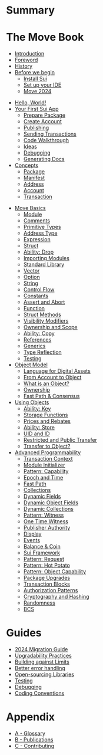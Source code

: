 # Summary

<!--

    Things that we don't have:
        - VM and bytecode
        - why Move is safe
        - double spending and compiler checks
        - borrow checker
        - papers and research behind Move and Sui

        - use capability and not address
        - ownership

    Thoughts:
        - someone will jump, some sections will be skipped, some will be read in a different order;

    Audiences:
        - people who don't know anything about Move
        - people who know Move but don't know Sui
        - people who know Sui but don't know Move
        - people who tried Move and Sui and need more


 -->

<!--

comparison to docs.sui.io
    - strings (+)
    - collections (+)
    - module initializer (+)
    - entry functions (+)
    - one-time-witness (+)
    - patterns
        - capability
        - witness
        - transferable witness
        - hot potato
        - id pointer
    - conventions

- wrapped objects ???
- shared objects
- table and bag
- gas considerations
- custom transfer rules
- object and package versioning

-->

<!-- - [The Move Book](README.md) -->
# The Move Book
- [Introduction](introduction.md)
- [Foreword]() <!-- foreword.md) -->
- [History](history.md)
- [Before we begin](before-we-begin/README.md)
  - [Install Sui](before-we-begin/install-sui.md)
  - [Set up your IDE](before-we-begin/ide-support.md)
  - [Move 2024](before-we-begin/move-2024.md)
<!-- - [Your First Move](your-first-move/README.md) -->
- [Hello, World!](your-first-move/hello-world.md)
- [Your First Sui App](your-first-move/hello-sui.md)
    - [Prepare Package]() <!-- ./your-first-move/hello-sui.html#add-the-code) -->
    - [Create Account]() <!-- ./your-first-move/hello-sui.html#set-up-an-account)  -->
    - [Publishing]() <!-- ./your-first-move/hello-sui.html#publish)  -->
    - [Sending Transactions]()
    - [Code Walkthrough]()
    - [Ideas]()
  - [Debugging]() <!-- your-first-move/debugging.md) -->
  - [Generating Docs]() <!-- your-first-move/generating-docs.md) -->
    <!-- TODO:  -->
    <!-- - [Send a Transaction]() -->
- [Concepts](./concepts/README.md)
  - [Package](./concepts/packages.md)
  - [Manifest](./concepts/manifest.md)
  - [Address](./concepts/address.md)
  - [Account](./concepts/what-is-an-account.md)
  - [Transaction](./concepts/what-is-a-transaction.md)
<!-- Removed:
  - Interacting with a Package
  - Fast Path
  - Module
-->
- [Move Basics](./basic-syntax/README.md)
  - [Module](./basic-syntax/module.md)
  - [Comments](./basic-syntax/comments.md)
  - [Primitive Types](./basic-syntax/primitive-types.md)
  - [Address Type](./basic-syntax/address.md)
  - [Expression](./basic-syntax/expression.md)
  - [Struct](./basic-syntax/struct.md)
  - [Ability: Drop](./basic-syntax/drop-ability.md)
  - [Importing Modules](./basic-syntax/importing-modules.md)
  - [Standard Library](./basic-syntax/standard-library.md)
  - [Vector](./basic-syntax/vector.md)
  - [Option](./basic-syntax/option.md)
  - [String](./basic-syntax/string.md)
  - [Control Flow](./basic-syntax/control-flow.md)
  - [Constants](./basic-syntax/constants.md)
  - [Assert and Abort](./basic-syntax/assert-and-abort.md)
  - [Function](./basic-syntax/function.md)
  - [Struct Methods](./basic-syntax/struct-methods.md)
  - [Visibility Modifiers](./basic-syntax/visibility.md)
  - [Ownership and Scope](./basic-syntax/ownership-and-scope.md)
  - [Ability: Copy](./basic-syntax/copy-ability.md)
  - [References](./basic-syntax/references.md)
  - [Generics](./basic-syntax/generics.md)
  - [Type Reflection](./basic-syntax/type-reflection.md)
  - [Testing](./basic-syntax/testing.md)
- [Object Model](./object/README.md)
  - [Language for Digital Assets](./object/digital-assets.md)
  - [From Account to Object](./object/from-account-to-object.md)
  - [What is an Object?](./object/object-model.md)
  - [Ownership](./object/ownership.md)
  - [Fast Path & Consensus](./object/fast-path-and-consensus.md)
- [Using Objects](./storage/README.md)
  - [Ability: Key](./storage/key-ability.md)
  - [Storage Functions](./storage/storage-functions.md)
  - [Prices and Rebates]()
  - [Ability: Store](./storage/store-ability.md)
  - [UID and ID](./storage/uid-and-id.md)
  - [Restricted and Public Transfer](./storage/transfer-restrictions.md)
  - [Transfer to Object?](./storage/transfer-to-object.md)
- [Advanced Programmability](./programmability/README.md)
  - [Transaction Context](./programmability/transaction-context.md)
  - [Module Initializer](./programmability/module-initializer.md)
  - [Pattern: Capability](./programmability/capability.md)
  - [Epoch and Time](./programmability/epoch-and-time.md)
  - [Fast Path](./programmability/fast-path.md)
  - [Collections](./programmability/collections.md)
  - [Dynamic Fields](./programmability/dynamic-fields.md)
  - [Dynamic Object Fields](./programmability/dynamic-object-fields.md)
  - [Dynamic Collections](./programmability/dynamic-collections.md)
  - [Pattern: Witness]() <!-- ./programmability/witness-pattern.md) <!-- Block: from Witness to Display -->
  - [One Time Witness](./programmability/one-time-witness.md)
  - [Publisher Authority](./programmability/publisher.md)
  - [Display](./programmability/display.md) <!-- End Block: from Witness to Display -->
  - [Events](./programmability/events.md)
  - [Balance & Coin]() <!-- ./programmability/balance-and-coin.md) -->
  - [Sui Framework](./programmability/sui-framework.md)
  - [Pattern: Request]() <!-- - [Witness and Abstract Implementation](./programmability/witness-and-abstract-implementation.md) -->
  - [Pattern: Hot Potato]()
  - [Pattern: Object Capability]()
  - [Package Upgrades]()<!-- (./programmability/package-upgrades.md) -->
  - [Transaction Blocks]()<!-- (./programmability/transaction-blocks.md) -->
  - [Authorization Patterns]()<!-- (./programmability/authorization-patterns.md) -->
  - [Cryptography and Hashing]()<!-- (./programmability/cryptography-and-hashing.md) -->
  - [Randomness]()<!-- (./programmability/randomness.md) -->
  - [BCS]() <!-- (./programmability/bcs.md) -->
  <!-- - [Patterns (?)]()
  - [Getters and Setters]()
  - [Abstract Class]()
  - [Hot Potato]()
  - [Request]()
  - [Object Capability]()
  - [Witness Registry]() -->
<!-- - [Standards]() -->
  <!-- - [Balance]() -->
  <!-- - [Coin]() -->
  <!-- - [Closed Loop Token]() -->
  <!-- - [Transfer Policy]() -->
  <!-- - [Kiosk]() -->
<!-- - [Guides](./guides/README.md) -->
# Guides
  - [2024 Migration Guide](./guides/2024-migration-guide.md)
  - [Upgradability Practices](./guides/upgradeability-practices.md)
  - [Building against Limits](./guides/building-against-limits.md)
  - [Better error handling](./guides/better-error-handling.md)
  - [Open-sourcing Libraries]()
  - [Testing]()<!-- (./guides/testing.md) -->
  - [Debugging]()<!-- (./guides/debugging.md) -->
  - [Coding Conventions]()
# Appendix
  - [A - Glossary](./appendix/glossary.md)
  - [B - Publications](./appendix/publications.md)
  - [C - Contributing](./appendix/contributing.md)
  <!-- - [C - References]() (./appendix/references.md) -->
  <!-- - [E - Acknowledgements]() (./appendix/acknowledgements.md) -->

<!--

- [It starts with an Object]()
    - [What is an Object]()
    - [True Ownership]()
    - [Transfer Restrictions]()
    - [Shared State]()
        - [Freezing an Object]()
        - [Mutable Shared State]()
    - [Transfer to Object?]()
- [Patterns]()
    - [Getters and Setters]()
    - [Abstract Class]()
    - [Hot Potato]()
    - [Request + Policy]()
- [Sui Framework]()
    - [Test Scenario]()
    - [Cryptography]()
    - [Hashes](hashes.md)
    - [Randomness]()
    - [ID and UID]()
    - [Public Transfer Functions]()
    - [Share Object]()
    - [Key Ability and UID]()
    - [Balance]()
    - [Coin]()
    - [Token]()
    - [Capability]()
    - [Error Constants]()
